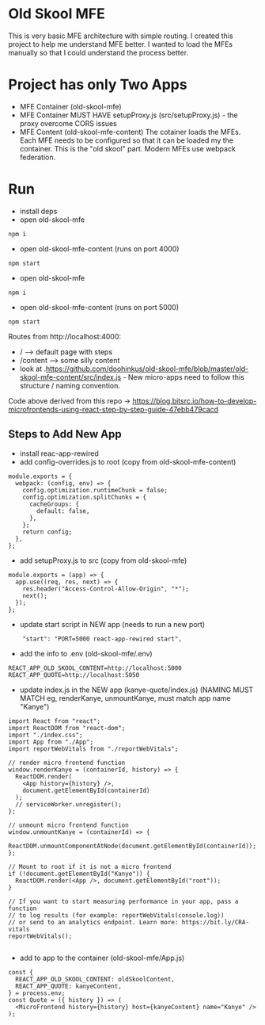 # Old Skool MFE

This is very basic MFE architecture with simple routing.
I created this project to help me understand MFE better. I wanted to load the MFEs manually so that I could understand the process better.

# Project has only Two Apps

- MFE Container (old-skool-mfe)
- MFE Container MUST HAVE setupProxy.js (src/setupProxy.js) - the proxy overcome CORS issues
- MFE Content (old-skool-mfe-content)
  The cotainer loads the MFEs. Each MFE needs to be configured so that it can be loaded my the container. This is the "old skool" part. Modern MFEs use webpack federation.

# Run

- install deps
- open old-skool-mfe

```
npm i
```

- open old-skool-mfe-content (runs on port 4000)

```
npm start
```

- open old-skool-mfe

```
npm i
```

- open old-skool-mfe-content (runs on port 5000)

```
npm start
```

Routes from http://localhost:4000:

- / --> default page with steps
- /content --> some silly content
- look at .https://github.com/doohinkus/old-skool-mfe/blob/master/old-skool-mfe-content/src/index.js - New micro-apps need to follow this structure / naming convention.

Code above derived from this repo -> https://blog.bitsrc.io/how-to-develop-microfrontends-using-react-step-by-step-guide-47ebb479cacd

## Steps to Add New App

- install reac-app-rewired
- add config-overrides.js to root (copy from old-skool-mfe-content)

```
module.exports = {
  webpack: (config, env) => {
    config.optimization.runtimeChunk = false;
    config.optimization.splitChunks = {
      cacheGroups: {
        default: false,
      },
    };
    return config;
  },
};

```

- add setupProxy.js to src (copy from old-skool-mfe)

```
module.exports = (app) => {
  app.use((req, res, next) => {
    res.header("Access-Control-Allow-Origin", "*");
    next();
  });
};
```

- update start script in NEW app (needs to run a new port)

```
    "start": "PORT=5000 react-app-rewired start",

```

- add the info to .env (old-skool-mfe/.env)

```
REACT_APP_OLD_SKOOL_CONTENT=http://localhost:5000
REACT_APP_QUOTE=http://localhost:5050
```

- update index.js in the NEW app (kanye-quote/index.js) (NAMING MUST MATCH eg, renderKanye, unmountKanye, must match app name "Kanye")

```
import React from "react";
import ReactDOM from "react-dom";
import "./index.css";
import App from "./App";
import reportWebVitals from "./reportWebVitals";

// render micro frontend function
window.renderKanye = (containerId, history) => {
  ReactDOM.render(
    <App history={history} />,
    document.getElementById(containerId)
  );
  // serviceWorker.unregister();
};

// unmount micro frontend function
window.unmountKanye = (containerId) => {
  ReactDOM.unmountComponentAtNode(document.getElementById(containerId));
};

// Mount to root if it is not a micro frontend
if (!document.getElementById("Kanye")) {
  ReactDOM.render(<App />, document.getElementById("root"));
}

// If you want to start measuring performance in your app, pass a function
// to log results (for example: reportWebVitals(console.log))
// or send to an analytics endpoint. Learn more: https://bit.ly/CRA-vitals
reportWebVitals();


```

- add to app to the container (old-skool-mfe/App.js)

```
const {
  REACT_APP_OLD_SKOOL_CONTENT: oldSkoolContent,
  REACT_APP_QUOTE: kanyeContent,
} = process.env;
const Quote = ({ history }) => (
  <MicroFrontend history={history} host={kanyeContent} name="Kanye" />
);
```
